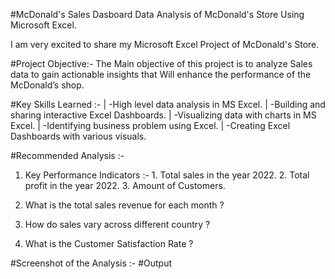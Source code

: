 #McDonald's Sales Dasboard
Data Analysis of McDonald's Store Using Microsoft Excel.

I am very excited to share my Microsoft Excel Project of McDonald's Store.

#Project Objective:-
The Main objective of this project is to analyze Sales data to gain 
actionable insights that Will enhance the performance of the McDonald’s shop.


#Key Skills Learned :-
| -High level data analysis in MS Excel.
| -Building and sharing interactive Excel Dashboards.
| -Visualizing data with charts in MS Excel.
| -Identifying business problem using Excel.
| -Creating Excel Dashboards with various visuals.

#Recommended Analysis :-
1. Key Performance Indicators :-
             1. Total sales in the year 2022.
             2. Total profit in the year 2022.
             3. Amount of Customers.

2. What is the total sales revenue for each month ?
3. How do sales vary across different country ?
4. What is the Customer Satisfaction Rate ?


#Screenshot of the Analysis :-
#Output
